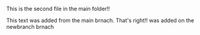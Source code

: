This is the second file in the main folder!!

This text was added from the main brnach. That's right!! was added on the newbranch brnach
